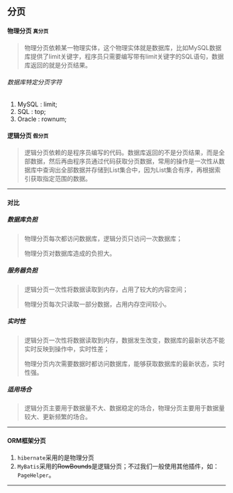 ## 分页

#### 物理分页 `真分页`

> 物理分页依赖某一物理实体，这个物理实体就是数据库，比如MySQL数据库提供了limit关键字，程序员只需要编写带有limit关键字的SQL语句，数据库返回的就是分页结果。 

###### 数据库特定分页字符

1. MySQL : limit;
2. SQL : top;
3. Oracle : rownum;

#### 逻辑分页 `假分页`

> 逻辑分页依赖的是程序员编写的代码。数据库返回的不是分页结果，而是全部数据，然后再由程序员通过代码获取分页数据，常用的操作是一次性从数据库中查询出全部数据并存储到List集合中，因为List集合有序，再根据索引获取指定范围的数据。 

------

#### 对比

##### 数据库负担

> 物理分页每次都访问数据库，逻辑分页只访问一次数据库；
>
> 物理分页对数据库造成的负担大。 

##### 服务器负担

> 逻辑分页一次性将数据读取到内存，占用了较大的内容空间；
>
> 物理分页每次只读取一部分数据，占用内存空间较小。 

##### 实时性

> 逻辑分页一次性将数据读取到内存，数据发生改变，数据库的最新状态不能实时反映到操作中，实时性差；
>
> 物理分页内次需要数据时都访问数据库，能够获取数据库的最新状态，实时性强。

##### 适用场合

> 逻辑分页主要用于数据量不大、数据稳定的场合，物理分页主要用于数据量较大、更新频繁的场合。 

------

#### ORM框架分页

1. `hibernate`采用的是物理分页
2. `MyBatis`采用的~~RowBounds~~是逻辑分页；不过我们一般使用其他插件，如：`PageHelper`。

------

[1]: https://blog.csdn.net/u013083576/article/details/51752638 "数据库物理分页和逻辑分页简单介绍"





